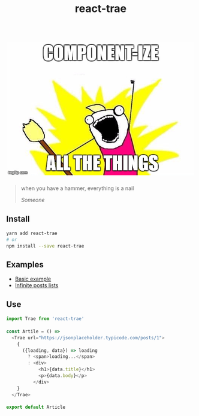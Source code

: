 <h1 align="center">
  react-trae
</h1>

<h1 align="center">
  <img src="https://github.com/gillchristian/react-trae/blob/master/assets/all-the-things.jpg" alt="componentize-all-the-things" title="componentize-all-the-things" width="500">
</h1>

> when you have a hammer, everything is a nail
>
> _Someone_

## Install

```bash
yarn add react-trae
# or
npm install --save react-trae
```

## Examples

- [Basic example](https://codesandbox.io/s/64wnl7y04z)
- [Infinite posts lists](https://codesandbox.io/s/91k8612r6y?module=%2FPostList.js)

## Use

```js
import Trae from 'react-trae'

const Artile = () => 
  <Trae url="https://jsonplaceholder.typicode.com/posts/1">
    {
      ({loading, data}) => loading
        ? <span>loading...</span> 
        : <div>
            <h1>{data.title}</h1>
            <p>{data.body}</p>
          </div>
    }
  </Trae>

export default Article
```
